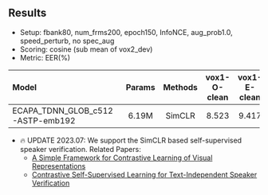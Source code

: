 ## Results

* Setup: fbank80, num_frms200, epoch150, InfoNCE, aug_prob1.0, speed_perturb, no spec_aug
* Scoring: cosine (sub mean of vox2_dev)
* Metric: EER(%)

| Model | Params | Methods | vox1-O-clean | vox1-E-clean | vox1-H-clean |
|:------|:------:|:------------:|:------------:|:------------:|:------------:|
| ECAPA_TDNN_GLOB_c512-ASTP-emb192 | 6.19M | SimCLR | 8.523 | 9.417 | 14.907 |

* 🔥 UPDATE 2023.07: We support the SimCLR based self-supervised speaker verification. Related Papers:
    * [A Simple Framework for Contrastive Learning of Visual Representations](http://proceedings.mlr.press/v119/chen20j/chen20j.pdf)
    * [Contrastive Self-Supervised Learning for Text-Independent Speaker Verification](https://ieeexplore.ieee.org/document/9413351)